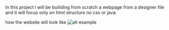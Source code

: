 In this project i will be builiding from scratch a webpage from a designer file and it will focus only on html structure no css or java.


how the website will look like 
![alt example](https://www.figma.com/file/yRdSGrt6hf1WYWIz8KV46f/Homepage?node-id=0%3A1&t=N97LW9VA4nsjGRHh-0.jpg)